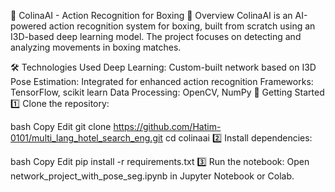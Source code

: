 🥊 ColinaAI - Action Recognition for Boxing
📌 Overview
ColinaAI is an AI-powered action recognition system for boxing, built from scratch using an I3D-based deep learning model. The project focuses on detecting and analyzing movements in boxing matches.

🛠️ Technologies Used
Deep Learning: Custom-built network based on I3D
Pose Estimation: Integrated for enhanced action recognition
Frameworks: TensorFlow, scikit learn 
Data Processing: OpenCV, NumPy
🚀 Getting Started
1️⃣ Clone the repository:

bash
Copy
Edit
git clone https://github.com/Hatim-0101/multi_lang_hotel_search_eng.git
cd colinaai
2️⃣ Install dependencies:

bash
Copy
Edit
pip install -r requirements.txt
3️⃣ Run the notebook:
Open network_project_with_pose_seg.ipynb in Jupyter Notebook or Colab.
